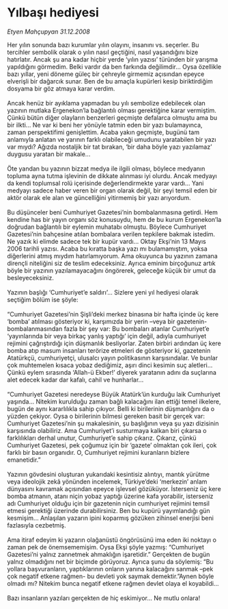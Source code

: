 # Yılbaşı hediyesi

*Etyen Mahçupyan 31.12.2008*

<div class="taraf_structure_2col_1zq">
<div class="margen_n">



 <p>Her yılın sonunda bazı kurumlar yılın olayını, insanını vs. seçerler. Bu tercihler sembolik olarak o yılın nasıl geçtiğini, nasıl yaşandığını bize hatırlatır. Ancak şu ana kadar hiçbir yerde ‘yılın yazısı’ türünden bir yarışma yapıldığını görmedim. Belki vardır da ben farkında değilimdir... Oysa özellikle bazı yıllar, yeni döneme güleç bir çehreyle girmemiz açısından epeyce elverişli bir dağarcık sunar. Ben de bu amaçla kupürleri kesip biriktirdiğim dosyama bir göz atmaya karar verdim. <br/><br/>Ancak henüz bir ayıklama yapmadan bu yılı sembolize edebilecek olan yazının mutlaka Ergenekon’la bağlantılı olması gerektiğine karar vermiştim. Çünkü bütün diğer olayların benzerleri geçmişte defalarca olmuştu ama bu bir ilkti... Ne var ki beni her yönüyle tatmin eden bir yazı bulamayınca, zaman perspektifimi genişlettim. Acaba yakın geçmişte, bugünü tam anlamıyla anlatan ve yarının farklı olabileceği umudunu yaratabilen bir yazı var mıydı? Ağızda nostaljik bir tat bırakan, ‘bir daha böyle yazı yazılamaz’ duygusu yaratan bir makale... <br/><br/>Öte yandan bu yazının bizzat medya ile ilgili olması, böylece medyanın topluma ayna tutma işlevinin de dikkate alınması iyi olurdu. Ancak medyayı da kendi toplumsal rolü içerisinde değerlendirmekte yarar vardı... Yani medyayı sadece haber veren bir organ olarak değil, bir şeyi temsil eden bir aktör olarak ele alan ve güncelliğini yitirmemiş bir yazı arıyordum. <br/><br/>Bu düşünceler beni Cumhuriyet Gazetesi’nin bombalanmasına getirdi. Hem kendine has bir yayın organı söz konusuydu, hem de bu kurum Ergenekon’la doğrudan bağlantılı bir eylemin muhatabı olmuştu. Böylece Cumhuriyet Gazetesi’nin bahçesine atılan bombalara verilen tepkilere bakmak istedim. Ne yazık ki elimde sadece tek bir kupür vardı... Oktay Ekşi’nin 13 Mayıs 2006 tarihli yazısı. Acaba bu kıratta başka yazı mı bulamamıştım, yoksa diğerlerini atmış mıydım hatırlamıyorum. Ama okuyunca bu yazının zamana dirençli niteliğini siz de teslim edeceksiniz. Ayrıca eminim birçoğunuz artık böyle bir yazının yazılamayacağını öngörerek, geleceğe küçük bir umut da besleyeceksiniz. <br/><br/>Yazının başlığı ‘Cumhuriyet’e saldırı’... Sizlere yeni yıl hediyesi olarak seçtiğim bölüm ise şöyle: <br/><br/>“Cumhuriyet Gazetesi’nin Şişli’deki merkez binasına bir hafta içinde üç kere ‘bomba’ atılması gösteriyor ki, karşımızda bir yerin –veya bir gazetenin- bombalanmasından fazla bir şey var: Bu bombaları atanlar Cumhuriyet’e ‘yayınlarında bir veya birkaç yanlış yaptığı’ için değil, adıyla cumhuriyet rejimini çağrıştırdığı için düşmanlık besliyorlar. Zaten birbiri ardından üç kere bomba atıp masum insanları terörize etmeleri de gösteriyor ki, gazetenin Atatürkçü, cumhuriyetçi, ulusalcı yayın politikasının karşısındalar. Ve bunlar çok muhtemelen kısaca yobaz dediğimiz, aşırı dinci kesimin suç aletleri... Çünkü eylem sırasında ‘Allah-ü Ekber!’ diyerek yaratanın adını da suçlarına alet edecek kadar dar kafalı, cahil ve hunharlar... <br/><br/>“Cumhuriyet Gazetesi neredeyse Büyük Atatürk’ün kurduğu laik Cumhuriyet yaşında... Nitekim kurulduğu zaman bağlı kalacağını ilan ettiği temel ilkelere, bugün de aynı kararlılıkla sahip çıkıyor. Belli ki birilerinin düşmanlığını da o yüzden çekiyor. Oysa o birilerinin bilmesi gereken basit bir gerçek var: Cumhuriyet Gazetesi’nin şu makalesinin, şu başlığının veya şu yazı dizisinin karşısında olabiliriz. Ama Cumhuriyet’i susturmaya kalkan biri çıkarsa o farklılıkları derhal unutur, Cumhuriyet’e sahip çıkarız. Çıkarız, çünkü Cumhuriyet Gazetesi, pek çoğumuz için bir ‘gazete’ olmaktan çok ileri, çok farklı bir basın organıdır. O, Cumhuriyet rejimini kuranların bizlere emanetidir.” <br/><br/>Yazının gövdesini oluşturan yukarıdaki kesintisiz alıntıyı, mantık yürütme veya ideolojik zekâ yönünden incelemek, Türkiye’deki ‘merkezin’ anlam dünyasını kavramak açısından epeyce işlevsel gözüküyor. İsterseniz üç kere bomba atmanın, atanı niçin yobaz yaptığı üzerine kafa yorabilir, isterseniz adı Cumhuriyet olduğu için bir gazetenin niçin cumhuriyet rejimini temsil etmesi gerektiği üzerinde durabilirsiniz. Ben bu kupürü yayımlandığı gün kesmişim... Anlaşılan yazarın ipini koparmış gözüken zihinsel enerjisi beni fazlasıyla cezbetmiş. <br/><br/>Ama itiraf edeyim ki yazarın olağanüstü öngörüsünü ima eden iki noktayı o zaman pek de önemsememişim. Oysa Ekşi şöyle yazmış: “Cumhuriyet Gazetesi’ni yalnız zannetmek ahmaklığın işaretidir.” Gerçekten de bugün yalnız olmadığını net bir biçimde görüyoruz. Ayrıca şunu da söylemiş: “Bu yollara başvuranların, yaptıklarının onların yanına kalacağını sanmak –pek çok negatif etkene rağmen- bu devleti yok saymak demektir.”Aynen böyle olmadı mı? Nitekim bunca negatif etkene rağmen devlet olaya el koyabildi... <br/><br/>Bazı insanların yazıları gerçekten de hiç eskimiyor... Ne mutlu onlara!</p>

<br/>


<div id="taraf_not">
</div>

</div>


</div>
